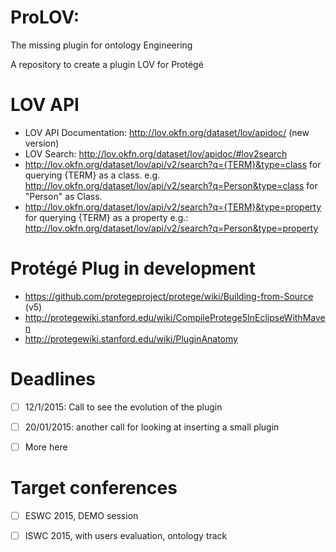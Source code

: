ProLOV: 
======
The missing plugin for ontology Engineering

A repository to create a plugin LOV for Protégé

LOV API
======
  - LOV API Documentation: http://lov.okfn.org/dataset/lov/apidoc/ (new version) 
  - LOV Search: http://lov.okfn.org/dataset/lov/apidoc/#lov2search
  - http://lov.okfn.org/dataset/lov/api/v2/search?q={TERM}&type=class for querying {TERM} as a class.
e.g. http://lov.okfn.org/dataset/lov/api/v2/search?q=Person&type=class for "Person" as Class.
  - http://lov.okfn.org/dataset/lov/api/v2/search?q={TERM}&type=property for querying {TERM} as a property
e.g.: http://lov.okfn.org/dataset/lov/api/v2/search?q=Person&type=property

Protégé Plug in development
===========================
  - https://github.com/protegeproject/protege/wiki/Building-from-Source (v5)
  - http://protegewiki.stanford.edu/wiki/CompileProtege5InEclipseWithMaven  
  - http://protegewiki.stanford.edu/wiki/PluginAnatomy
  
Deadlines
========
  - [ ] 12/1/2015: Call to see the evolution of the plugin
  - [ ] 20/01/2015: another call for looking at inserting a small plugin
  - [ ] More here 
  

Target conferences
=================
  - [ ] ESWC 2015, DEMO session
  - [ ] ISWC 2015, with users evaluation, ontology track
  

